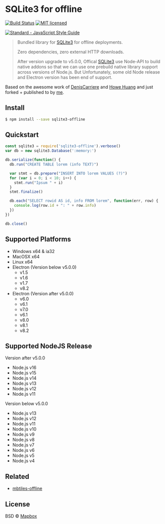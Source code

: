 # SQLite3 for offline

[![Build Status](https://travis-ci.org/DenisCarriere/sqlite3-offline.svg?branch=master)](https://travis-ci.org/DenisCarriere/sqlite3-offline)
[![MIT licensed](https://img.shields.io/badge/license-MIT-blue.svg)](https://raw.githubusercontent.com/DenisCarriere/sqlite3-offline/master/LICENSE)

<!-- Line Break -->
[![Standard - JavaScript Style Guide](https://cdn.rawgit.com/feross/standard/master/badge.svg)](https://github.com/feross/standard)

> Bundled library for [SQLite3](https://github.com/mapbox/node-sqlite3) for offline deployments.
>
> Zero dependencies, zero external HTTP downloads.
>
> After version upgrade to v5.0.0, Offical [SQLite3](https://github.com/mapbox/node-sqlite3) use Node-API to build native addons so that we can use one prebuild native library support across versions of Node.js. But Unfortunately, some old Node release and Electron version has been end of support.

Based on the awesome work of [DenisCarriere](https://github.com/DenisCarriere) and [Howe Huang](https://github.com/shihuihzh) and just forked + published to by [me](https://github.com/nicolaiort).

## Install

```bash
$ npm install --save sqlite3-offline
```

## Quickstart

```javascript
const sqlite3 = require('sqlite3-offline').verbose()
var db = new sqlite3.Database(':memory:')

db.serialize(function() {
  db.run("CREATE TABLE lorem (info TEXT)")

  var stmt = db.prepare("INSERT INTO lorem VALUES (?)")
  for (var i = 0; i < 10; i++) {
    stmt.run("Ipsum " + i)
  }
  stmt.finalize()

  db.each("SELECT rowid AS id, info FROM lorem", function(err, row) {
    console.log(row.id + ": " + row.info)
  })
})

db.close()
```

## Supported Platforms

- Windows x64 & ia32
- MacOSX x64
- Linux x64
- Electron (Version below v5.0.0)
  - v1.5
  - v1.6
  - v1.7
  - v8.2
- Electron (Version after v5.0.0)
  - v6.0
  - v6.1
  - v7.0
  - v6.1
  - v8.0
  - v8.1
  - v8.2

## Supported NodeJS Release
Version after v5.0.0
- Node.js v16
- Node.js v15
- Node.js v14
- Node.js v13
- Node.js v12
- Node.js v11

Version below v5.0.0
- Node.js v13
- Node.js v12
- Node.js v11
- Node.js v10
- Node.js v9
- Node.js v8
- Node.js v7
- Node.js v6
- Node.js v5
- Node.js v4

## Related

- [mbtiles-offline](https://github.com/DenisCarriere/mbtiles-offline)

## License

BSD © [Mapbox](https://github.com/mapbox/node-sqlite3)
